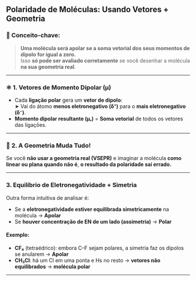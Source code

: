 ## **Polaridade de Moléculas: Usando Vetores + Geometria**

### 📌 Conceito-chave:
> **Uma molécula será apolar se a soma vetorial dos seus momentos de dipolo for igual a zero.**  
> Isso **só pode ser avaliado corretamente** se você desenhar a molécula **na sua geometria real**.
---

### ⚛️ **1. Vetores de Momento Dipolar (μ)**

- Cada **ligação polar** gera um **vetor de dipolo**:  
    ➤ Vai do átomo **menos eletronegativo (δ⁺)** para o **mais eletronegativo (δ⁻)**.
- **Momento dipolar resultante (μᵣ)** = **Soma vetorial** de todos os vetores das ligações.
---

### 📐 **2. A Geometria Muda Tudo!**

Se você **não usar a geometria real (VSEPR)** e imaginar a molécula **como linear ou plana quando não é**, **o resultado da polaridade sai errado.**

---
### **3. Equilíbrio de Eletronegatividade + Simetria**

Outra forma intuitiva de analisar é:

- Se a **eletronegatividade estiver equilibrada simetricamente** na molécula → **Apolar**
- Se **houver concentração de EN de um lado (assimetria)** → **Polar**
#### Exemplo:

- **CF₄** (tetraédrico): embora C–F sejam polares, a simetria faz os dipolos se anularem → **Apolar**
- **CH₃Cl**: há um Cl em uma ponta e Hs no resto → **vetores não equilibrados** → **molécula polar**
---
